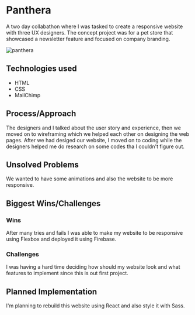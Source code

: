 <h1>Panthera</h1>
A two day collabathon where I was tasked to create a responsive website with three UX designers. The concept project was for a pet store that showcased a newsletter feature and focused on company branding.

![panthera](https://user-images.githubusercontent.com/27410207/50103257-18adff80-01dc-11e9-93f8-16c557e9a053.jpg)


<h2>Technologies used</h2>
<ul>
  <li>HTML</li>
  <li>CSS</li>
  <li>MailChimp</li>
</ul>
<h2>Process/Approach</h2>
The designers and I talked about the user story and experience, then we moved on to wireframing which we helped each other on designing the web pages. After we had desiged our website, I moved on to coding while the designers helped me do research on some codes tha I couldn't figure out. 

<h2>Unsolved Problems</h2>
We wanted to have some animations and also the website to be more responsive.

<h2>Biggest Wins/Challenges</h2>
<h3>Wins</h3>
After many tries and fails I was able to make my website to be responsive using Flexbox and deployed it using Firebase.
<h3>Challenges</h3>
I was having a hard time deciding how should my website look and what features to implement since this is out first project.

<h2>Planned Implementation</h2>
I'm planning to rebuild this website using React and also style it with Sass.
